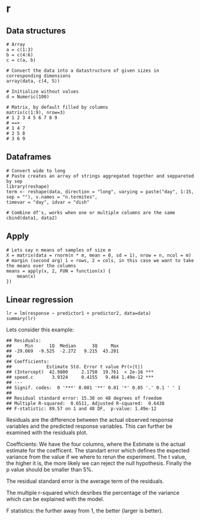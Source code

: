 # r

## Data structures

```{r}
# Array
a = c(1:3)
b = c(4:6)
c = c(a, b)

# Convert the data into a datastructure of given sizes in corresponding dimensions
array(data, c(4, 5))

# Initialize without values
d = Numeric(100)

# Matrix, by default filled by columns
matrix(c(1:9), nrow=3)
# 1 2 3 4 5 6 7 8 9
# ==> 
# 1 4 7 
# 2 5 8
# 3 6 9
```

## Dataframes

```{r}
# Convert wide to long
# Paste creates an array of strings aggregated together and seppareted by sep
library(reshape)
term <- reshape(data, direction = "long", varying = paste("day", 1:15, sep = ""), v.names = "n.termites",
timevar = "day", idvar = "dish"
                
# Combine df's, works when one or multiple columns are the same
cbind(data1, data2)
```



## Apply

```{r}
# Lets say n means of samples of size m
X = matrix(data = rnorm(n * m, mean = 0, sd = 1), nrow = n, ncol = m)
# margin (second arg) 1 = rows, 2 = cols, in this case we want to take the means over the columns
means = apply(x, 2, FUN = function(x) {
    mean(x)
})
```



## Linear regression

```{r}
lr = lm(response ~ predictor1 + predictor2, data=data)
summary(lr)
```

Lets consider this example:

```{r}
## Residuals:
##     Min      1Q  Median      3Q     Max 
## -29.069  -9.525  -2.272   9.215  43.201 
## 
## Coefficients:
##             Estimate Std. Error t value Pr(>|t|)    
## (Intercept)  42.9800     2.1750  19.761  < 2e-16 ***
## speed.c       3.9324     0.4155   9.464 1.49e-12 ***
## ---
## Signif. codes:  0 '***' 0.001 '**' 0.01 '*' 0.05 '.' 0.1 ' ' 1
## 
## Residual standard error: 15.38 on 48 degrees of freedom
## Multiple R-squared:  0.6511,	Adjusted R-squared:  0.6438 
## F-statistic: 89.57 on 1 and 48 DF,  p-value: 1.49e-12
```

Residuals are the difference between the actual observed response variables and the predicted response variables. This can further be examined with the residuals plot. 

Coefficients: We have the four columns, where the Estimate is the actual estimate for the coefficent. The standart error which defines the expected variance from the value if we where to rerun the experiment. The t value, the higher it is, the more likely we can reject the null hypothesis. Finally the p value should be smaller than 5%. 

The residual standard error is the average term of the residuals. 

The multiple r-squared which desribes the percentage of the variance which can be explained with the model. 

F statistics: the further away from 1, the better (larger is better). 

